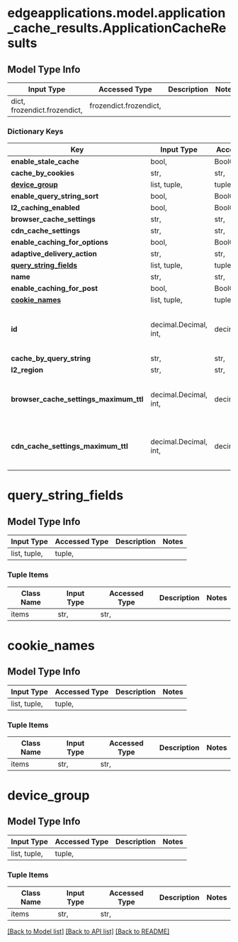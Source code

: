 # edgeapplications.model.application_cache_results.ApplicationCacheResults

## Model Type Info
Input Type | Accessed Type | Description | Notes
------------ | ------------- | ------------- | -------------
dict, frozendict.frozendict,  | frozendict.frozendict,  |  | 

### Dictionary Keys
Key | Input Type | Accessed Type | Description | Notes
------------ | ------------- | ------------- | ------------- | -------------
**enable_stale_cache** | bool,  | BoolClass,  |  | 
**cache_by_cookies** | str,  | str,  |  | 
**[device_group](#device_group)** | list, tuple,  | tuple,  |  | 
**enable_query_string_sort** | bool,  | BoolClass,  |  | 
**l2_caching_enabled** | bool,  | BoolClass,  |  | 
**browser_cache_settings** | str,  | str,  |  | 
**cdn_cache_settings** | str,  | str,  |  | 
**enable_caching_for_options** | bool,  | BoolClass,  |  | 
**adaptive_delivery_action** | str,  | str,  |  | 
**[query_string_fields](#query_string_fields)** | list, tuple,  | tuple,  |  | 
**name** | str,  | str,  |  | 
**enable_caching_for_post** | bool,  | BoolClass,  |  | 
**[cookie_names](#cookie_names)** | list, tuple,  | tuple,  |  | 
**id** | decimal.Decimal, int,  | decimal.Decimal,  |  | value must be a 64 bit integer
**cache_by_query_string** | str,  | str,  |  | 
**l2_region** | str,  | str,  |  | 
**browser_cache_settings_maximum_ttl** | decimal.Decimal, int,  | decimal.Decimal,  |  | value must be a 64 bit integer
**cdn_cache_settings_maximum_ttl** | decimal.Decimal, int,  | decimal.Decimal,  |  | value must be a 64 bit integer

# query_string_fields

## Model Type Info
Input Type | Accessed Type | Description | Notes
------------ | ------------- | ------------- | -------------
list, tuple,  | tuple,  |  | 

### Tuple Items
Class Name | Input Type | Accessed Type | Description | Notes
------------- | ------------- | ------------- | ------------- | -------------
items | str,  | str,  |  | 

# cookie_names

## Model Type Info
Input Type | Accessed Type | Description | Notes
------------ | ------------- | ------------- | -------------
list, tuple,  | tuple,  |  | 

### Tuple Items
Class Name | Input Type | Accessed Type | Description | Notes
------------- | ------------- | ------------- | ------------- | -------------
items | str,  | str,  |  | 

# device_group

## Model Type Info
Input Type | Accessed Type | Description | Notes
------------ | ------------- | ------------- | -------------
list, tuple,  | tuple,  |  | 

### Tuple Items
Class Name | Input Type | Accessed Type | Description | Notes
------------- | ------------- | ------------- | ------------- | -------------
items | str,  | str,  |  | 

[[Back to Model list]](../../README.md#documentation-for-models) [[Back to API list]](../../README.md#documentation-for-api-endpoints) [[Back to README]](../../README.md)

